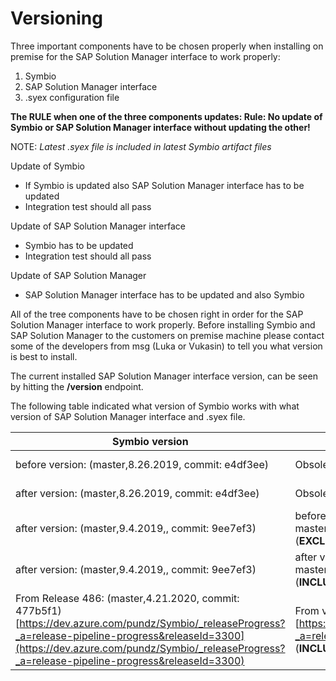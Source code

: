 # Versioning

Three important components have to be chosen properly when installing on premise for the SAP Solution Manager interface to work properly:
 1. Symbio
 2. SAP Solution Manager interface
 3. .syex configuration file
 
**The RULE when one of the three components updates:
Rule: No update of Symbio or SAP Solution Manager interface without updating the other!**

NOTE: *Latest .syex file is included in latest Symbio artifact files*

Update of Symbio
- If Symbio is updated also SAP Solution Manager interface has to be updated
- Integration test should all pass

Update of SAP Solution Manager interface
- Symbio has to be updated
- Integration test should all pass

Update of SAP Solution Manager
- SAP Solution Manager interface has to be updated and also Symbio

All of the tree components have to be chosen right in order for the SAP Solution Manager interface to work properly.
Before installing Symbio and SAP Solution Manager to the customers on premise machine please contact some of the developers from msg (Luka or Vukasin) to tell you what version is best to install.

The current installed SAP Solution Manager interface version, can be seen by hitting the **/version** endpoint.

The following table indicated what version of Symbio works with what version of SAP Solution Manager interface and .syex file.

| Symbio version  |SAP Solution Manager interface version   | .syex file   | 
|---|---|---|
|before version: (master,8.26.2019, commit: e4df3ee)  | Obsolete  |  https://ploetzzeller.sharepoint.com/:u:/s/msgpz/ERkDphKH_l9DowerZh4blGsBq0aniEsbw7kA--xFgbfx5Q?e=zkgn64 |
| after version: (master,8.26.2019, commit: e4df3ee)  |  Obsolete | https://ploetzzeller.sharepoint.com/:u:/s/msgpz/EXDFNXpGIWFOpx-6ZSjby9oBjQ4PiROELHYpDBUCmemfHw?e=CTi1rE  |
|  after version: (master,9.4.2019,, commit: 9ee7ef3) | before version: master.628c5b756c5dbe78e13d4c05eb2621e76e587f86 (**EXCLUDING** THIS VERSION)  |  https://ploetzzeller.sharepoint.com/:u:/s/msgpz/EZhyNSQ0NFZHulpJ0XxlzYYBCz90Ui2AF6_VCpfuiwKHSw?e=1ngQsg |
|  after version: (master,9.4.2019,, commit: 9ee7ef3) | after version: master.628c5b756c5dbe78e13d4c05eb2621e76e587f86 (**INCLUDING** THIS VERSION)  |  https://ploetzzeller.sharepoint.com/:u:/s/msgpz/EVglrnIxeBZMgBN81timkgABEXuzCxO7EKWZx0-OwAHFSQ?e=bZZO71 |
|  From Release 486: (master,4.21.2020, commit: 477b5f1) [https://dev.azure.com/pundz/Symbio/_releaseProgress?_a=release-pipeline-progress&releaseId=3300](https://dev.azure.com/pundz/Symbio/_releaseProgress?_a=release-pipeline-progress&releaseId=3300) | From version: Release 180 (master_20200506.1)[https://dev.azure.com/pundz/Symbio/_releaseProgress?_a=release-pipeline-progress&releaseId=3359] (**INCLUDING** THIS VERSION)  |  https://ploetzzeller.sharepoint.com/:u:/s/msgpz/EcRF-y0-2CdOg-iDYRdZAO8Bv_Ixdplw-Ve6SwI1dLA6hQ?e=4TPNKB |